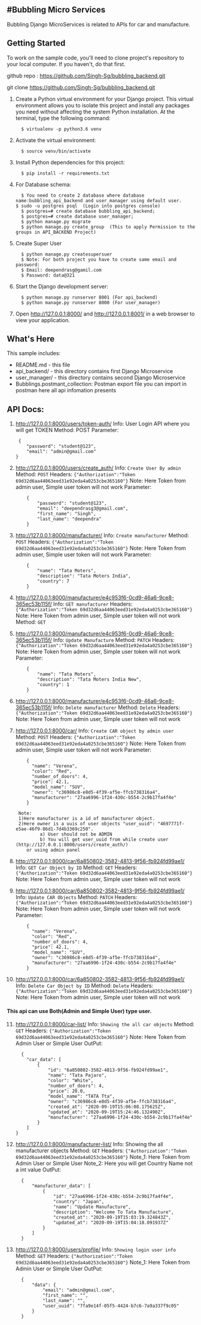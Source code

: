 #Bubbling Micro Services
---------------

Bubbling Django MicroServices is related to APIs for car and manufacture.

Getting Started
---------------

To work on the sample code, you'll need to clone project's repository to your
local computer. If you haven't, do that first. 

github repo : https://github.com/Singh-Sg/bubbling_backend.git


git clone https://github.com/Singh-Sg/bubbling_backend.git

1. Create a Python virtual environment for your Django project. This virtual
environment allows you to isolate this project and install any packages you
need without affecting the system Python installation. At the terminal, type
the following command:
    ```
      $ virtualenv -p python3.6 venv
    ```
2. Activate the virtual environment:
    ```
      $ source venv/bin/activate
    ```

3. Install Python dependencies for this project:
    ```
      $ pip install -r requirements.txt
    ```

4. For Database schema:
    ```
      $ You need to create 2 database where database name:bubbling_api_backend and user_manager using default user.
    $ sudo -u postgres psql  (Login into postgres console)
      $ postgres=# create database bubbling_api_backend;
      $ postgres=# create database user_manager;
      $ python manage.py migrate
      $ python manage.py create_group  (This to apply Permission to the groups in API_BACKEND Project)
   ```

5. Create Super User
    ```
      $ python manage.py createsupersuer
      $ Note: For both project you have to create same email and password:
      $ Email: deependrasg@gamil.com
      $ Password: data@321
    ```

6. Start the Django development server:
    ```
      $ python manage.py runserver 8001 (For api_backend)
      $ python manage.py runserver 8000 (For user_manager)
    ```
7. Open http://127.0.0.1:8000/ and http://127.0.0.1:8001/  in a web browser to view your application.



What's Here
-----------

This sample includes:

* README.md - this file
* api_backend/ - this directory contains first Django Microservice
* user_manager/ - this directory contains second Django Microservice
* Bubblings.postmant_collection: Postman export file you can import in postman here all api infomation presents


API Docs:
---------

1) http://127.0.0.1:8000/users/token-auth/
  Info: User Login API where you will get TOKEN
  Method: POST
  Parameter: 
    ```
     {
        "password": "student@123",
        "email": "admin@gmail.com"
    }
    ```


2) http://127.0.0.1:8000/users/create_auth/
  Info: `Create User By admin`
  Method: `POST`
  Headers: `{"Authorization":"Token 69d32d6aa44063eed31e92eda4a0253cbe365160"}`
  Note: Here Token from admin user, Simple user token will not work
  Parameter: 
    ```
        {
            "password": "student@123",
            "email": "deependrasg3@gmail.com",
            "first_name": "Singh",
            "last_name": "deependra"
        }
    ```

3) http://127.0.0.1:8000/manufacturer/
  Info: `Create manufacturer`
  Method: `POST`
  Headers: `{"Authorization":"Token 69d32d6aa44063eed31e92eda4a0253cbe365160"}`
  Note: Here Token from admin user, Simple user token will not work
  Parameter: 
    ```
        {
            "name": "Tata Moters",
            "description": "Tata Moters India",
            "country": 7
        }
    ```

4) http://127.0.0.1:8000/manufacturer/e4c953f6-0cd9-46a6-9ce8-365ec53b115f/
  Info: `GET manufacturer`
  Headers: `{"Authorization":"Token 69d32d6aa44063eed31e92eda4a0253cbe365160"}`
  Note: Here Token from admin user, Simple user token will not work
  Method: `GET`


5) http://127.0.0.1:8000/manufacturer/e4c953f6-0cd9-46a6-9ce8-365ec53b115f/
  Info: `Update Manufacture`
  Method: `PATCH`
  Headers: `{"Authorization":"Token 69d32d6aa44063eed31e92eda4a0253cbe365160"}`
  Note: Here Token from admin user, Simple user token will not work
  Parameter: 
    ```
        {
            "name": "Tata Moters",
            "description": "Tata Moters India New",
            "country": 1
        }
    ```

6) http://127.0.0.1:8000/manufacturer/e4c953f6-0cd9-46a6-9ce8-365ec53b115f/
  Info: `Delete manufacturer`
  Method: `Delete`
  Headers: `{"Authorization":"Token 69d32d6aa44063eed31e92eda4a0253cbe365160"}`
  Note: Here Token from admin user, Simple user token will not work


7) http://127.0.0.1:8000/car/
  Info: `Create CAR object by admin user`
  Method: `POST`
  Headers: `{"Authorization":"Token 69d32d6aa44063eed31e92eda4a0253cbe365160"}`
  Note: Here Token from admin user, Simple user token will not work
  Parameter: 
    ```
        {
          "name": "Verena",
          "color": "Red",
          "number_of_doors": 4,
          "price": 42.1,
          "model_name": "SUV",
          "owner": "c36986c8-e8d5-4f39-af5e-ffcb738316a4",
          "manufacturer": "27aa6996-1f24-430c-b554-2c9b17fa4f4e"
        }
    ```
        Note: 
        1)Here manufacturer is a id of manufacturer object.
        2)Here owner is a uuis of user objects "user_uuid": "4697771f-e5ae-46f9-86d1-7d4b3369c250".
                a) User should not be ADMIN
                b) You will get user_uuid from while create user (http://127.0.0.1:8000/users/create_auth/)
           or using admin panel


8) http://127.0.0.1:8000/car/6a850802-3582-4813-9f56-fb924fd99ae1/
  Info: `GET Car Object by ID`
  Method: `GET`
  Headers: `{"Authorization":"Token 69d32d6aa44063eed31e92eda4a0253cbe365160"}`
  Note: Here Token from admin user, Simple user token will not work


9) http://127.0.0.1:8000/car/6a850802-3582-4813-9f56-fb924fd99ae1/
  Info: `Update CAR Objects`
  Method: `PATCH`
  Headers: `{"Authorization":"Token 69d32d6aa44063eed31e92eda4a0253cbe365160"}`
  Note: Here Token from admin user, Simple user token will not work
  Parameter: 
    ```
        {
          "name": "Verena",
          "color": "Red",
          "number_of_doors": 4,
          "price": 42.1,
          "model_name": "SUV",
          "owner": "c36986c8-e8d5-4f39-af5e-ffcb738316a4",
          "manufacturer": "27aa6996-1f24-430c-b554-2c9b17fa4f4e"
        }
     ```


10) http://127.0.0.1:8000/car/6a850802-3582-4813-9f56-fb924fd99ae1/
  Info: `Delete Car Object by ID`
  Method: `Delete`
  Headers: `{"Authorization":"Token 69d32d6aa44063eed31e92eda4a0253cbe365160"}`
  Note: Here Token from admin user, Simple user token will not work



#### This api can use Both(Admin and Simple User) type user.


11) http://127.0.0.1:8000/car-list/
  Info: `Showing the all car objects`
  Method: `GET`
  Headers: `{"Authorization":"Token 69d32d6aa44063eed31e92eda4a0253cbe365160"}`
  Note: Here Token from Admin User or Simple User
  OutPut:
    ```
      {
        "car_data": [
            {
                "id": "6a850802-3582-4813-9f56-fb924fd99ae1",
                "name": "Tata Pajaro",
                "color": "White",
                "number_of_doors": 4,
                "price": 20.0,
                "model_name": "TATA Tta",
                "owner": "c36986c8-e8d5-4f39-af5e-ffcb738316a4",
                "created_at": "2020-09-19T15:06:08.175625Z",
                "updated_at": "2020-09-19T15:24:46.132490Z",
                "manufacturer": "27aa6996-1f24-430c-b554-2c9b17fa4f4e"
            }
        ]
    }
    ```


12) http://127.0.0.1:8000/manufacturer-list/
  Info: Showing the all manufacturer objects
  Method: `GET`
  Headers: `{"Authorization":"Token 69d32d6aa44063eed31e92eda4a0253cbe365160"}`
  Note_1: Here Token from Admin User or  Simple User
  Note_2: Here you will get Country Name not a int value
  OutPut:
    ```
      {
          "manufacturer_data": [
              {
                  "id": "27aa6996-1f24-430c-b554-2c9b17fa4f4e",
                  "country": "Japan",
                  "name": "Update Manufacture",
                  "description": "Welcome To Tata Manufacture",
                  "created_at": "2020-09-19T15:03:19.324843Z",
                  "updated_at": "2020-09-19T15:04:18.091937Z"
              }
          ]
      }
    ```


13) http://127.0.0.1:8000/users/profile/
  Info: `Showing login user info`
  Method:  `GET`
  Headers: `{"Authorization":"Token 69d32d6aa44063eed31e92eda4a0253cbe365160"}`
  Note_1: Here Token from Admin User or  Simple User
  OutPut:
    ```
      {
          "data": {
              "email": "admin@gmail.com",
              "first_name": "",
              "last_name": "",
              "user_uuid": "7fa9e14f-05f5-4424-b7c6-7a9a337f9c05"
          }
      }  
    ```
